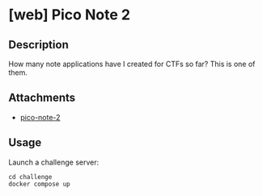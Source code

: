 # [web] Pico Note 2

## Description

How many note applications have I created for CTFs so far? This is one of them.

## Attachments

- [pico-note-2](distfiles/pico-note-2)

## Usage

Launch a challenge server:

```
cd challenge
docker compose up
```
